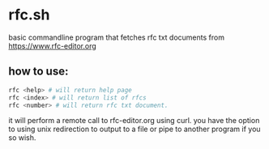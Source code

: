 # rfc.sh
basic commandline program that fetches rfc txt documents from
https://www.rfc-editor.org

## how to use:

```bash
rfc <help> # will return help page
rfc <index> # will return list of rfcs 
rfc <number> # will return rfc txt document.
```

it will perform a remote call to rfc-editor.org using curl. you have the option
to using unix redirection to output to a file or pipe to another program if you
so wish. 
